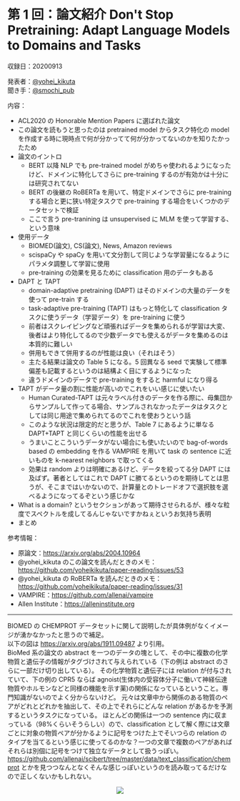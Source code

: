 # 第 1 回：論文紹介 Don't Stop Pretraining: Adapt Language Models to Domains and Tasks

収録日：20200913

発表者：[@yohei_kikuta](https://twitter.com/yohei_kikuta)  
聞き手：[@smochi_pub](https://twitter.com/smochi_pub)

内容：
- ACL2020 の Honorable Mention Papers に選ばれた論文
- この論文を読もうと思ったのは pretrained model からタスク特化の model を作成する時に現時点で何が分かってて何が分かってないのかを知りたかったため
- 論文のイントロ
  - BERT 以降 NLP でも pre-trained model がめちゃ使われるようになったけど、ドメインに特化してさらに pre-training するのが有効かは十分には研究されてない
  - BERT の後継の RoBERTa を用いて、特定ドメインでさらに pre-training する場合と更に狭い特定タスクで pre-training する場合をいくつかのデータセットで検証
  - ここで言う pre-tranining は unsupervised に MLM を使って学習する、という意味
- 使用データ
  - BIOMED(論文), CS(論文), News, Amazon reviews
  - scispaCy や spaCy を用いて文分割して同じような学習量になるようにパラメタ調整して学習に使用
  - pre-training の効果を見るために classification 用のデータもある
- DAPT と TAPT
  - domain-adaptive pretraining (DAPT) はそのドメインの大量のデータを使って pre-train する
  - task-adaptive pre-training (TAPT) はもっと特化して classification タスクに使うデータ（学習データ）を pre-training に使う
  - 前者はスクレイピングなど頑張ればデータを集められるが学習は大変、後者はより特化してるので少数データでも使えるがデータを集めるのは本質的に難しい
  - 併用もできて併用するのが性能は良い（それはそう）
  - 主たる結果は論文の Table 5 になる。5 回異なる seed で実験して標準偏差も記載するというのは結構よく目にするようになった
  - 違うドメインのデータで pre-training をすると harmful になり得る
- TAPT がデータ量の割に性能が高いのでこれをいい感じに使いたい
  - Human Curated-TAPT は元々ラベル付きのデータを作る際に、母集団からサンプルして作ってる場合、サンプルされなかったデータはタスクとしては同じ用途で集められてるのでこれを使おうという話
  - このような状況は限定的だと思うが、Table 7 にあるように単なる DAPT+TAPT と同じくらいの性能を出せる
  - うまいことこういうデータがない場合にも使いたいので bag-of-words based の embedding を作る VAMPIRE を用いて task の sentence に近いものを k-nearest neighbors で取ってくる
  - 効果は random よりは明確にあるけど、データを絞ってる分 DAPT には及ばず。著者としてはこれで DAPT に勝てるというのを期待してとは思うが、そこまではいかないので、計算量とのトレードオフで選択肢を選べるようになってるぞという感じかな
- What is a domain? というセクションがあって期待させられるが、様々な粒度でスペクトルを成してるんじゃないですかねぇというお気持ち表明
- まとめ

参考情報：
- 原論文：https://arxiv.org/abs/2004.10964
- @yohei_kikuta のこの論文を読んだときのメモ：https://github.com/yoheikikuta/paper-reading/issues/53
- @yohei_kikuta の RoBERTa を読んだときのメモ：https://github.com/yoheikikuta/paper-reading/issues/31
- VAMPIRE：https://github.com/allenai/vampire
- Allen Institute：https://alleninstitute.org

---

BIOMED の CHEMPROT データセットに関して説明したが具体例がなくイメージが湧かなかったと思うので補足。  
以下の図は https://arxiv.org/abs/1911.09487 より引用。  
BioMed 系の論文の abstract を一つのデータの塊として、その中に複数の化学物質と遺伝子の情報がタグづけされて与えられている（下の例は abstract のさらに一部だけ切り出している）。
その化学物質と遺伝子には relation が付与されていて、下の例の CPR5 ならば agnoist(生体内の受容体分子に働いて神経伝達物質やホルモンなどと同様の機能を示す薬)の関係になっているということ。専門知識がないのでよく分からないけど。
元々は文章中から関係のある物質のペアがどれとどれかを抽出して、その上でそれらにどんな relation があるかを予測するというタスクになっている。
ほとんどの関係は一つの sentence 内に収まっている（98%くらいそうらしい）ので、classification として解く際には文章ごとに対象の物質ペアが分かるように記号をつけた上でそいつらの relation のタイプを当てるという感じに使ってるのかな？一つの文章で複数のペアがあればそれらは別個に記号をつけて独立なデータとして扱うっぽい。https://github.com/allenai/scibert/tree/master/data/text_classification/chemprot とかを見つつなんとなくそんな感じっぽいというのを読み取ってるだけなので正しくないかもしれない。

<p align="center">
  <img src="https://i.imgur.com/720baYY.png">
</p>
